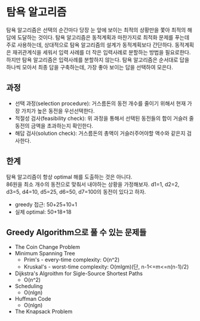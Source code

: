 # 탐욕 알고리즘
탐욕 알고리즘은 선택의 순간마다 당장 눈 앞에 보이는 최적의 상황만을 쫓아 최적의 해답에 도달하는 것이다. 탐욕 알고리즘은 동적계획과 마찬가지로 최적화 문제를 푸는데 주로 사용하는데, 상대적으로 탐욕 알고리즘의 설계가 동적계획보다 간단하다. 동적계획은 재귀관계식을 세워서 입력 사례를 더 작은 입력사례로 분할하는 방법을 필요로한다. 하지만 탐욕 알고리즘은 입력사례를 분할하지 않는다. 탐욕 알고리즘은 순서대로 답을 하나씩 모아서 최종 답을 구축하는데, 가장 좋아 보이는 답을 선택하여 모은다.

## 과정
- 선택 과정(selection procedure): 거스름돈의 동전 개수를 줄이기 위해서 현재 가장 가치가 높은 동전을 우선선택한다.
- 적절성 검사(feasibility check): 위 과정을 통해서 선택된 동전들의 합이 거슬러 줄 동전의 금액을 초과하는지 확인한다.
- 해답 검사(solution check): 거스름돈의 총액이 거슬러주어야할 액수와 같은지 검사한다.

## 한계
탐욕 알고리즘이 항상 optimal 해를 도출하는 것은 아니다.<br>
86원을 최소 개수의 동전으로 맞춰서 내야하는 상황을 가정해보자.
d1=1, d2=2, d3=5, d4=10, d5=25, d6=50, d7=100의 동전이 있다고 하자.<br>
- greedy 접근: 50+25+10+1
- 실제 optimal: 50+18+18

## Greedy Algorithm으로 풀 수 있는 문제들 
- The Coin Change Problem
- Minimum Spanning Tree
    * Prim's -  every-time complexity: O(n^2)
    * Kruskal's -  worst-time complexity: O(mlgm)(단, n-1<=m<=n(n-1)/2)
- Dijkstra's Algroithm for Sigle-Source Shortest Paths
    * O(n^2)
- Scheduling
    * O(nlgn)
- Huffman Code
    * O(nlgn)
- The Knapsack Problem

